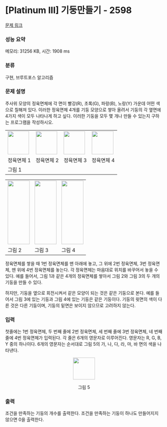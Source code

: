 # [Platinum III] 기둥만들기 - 2598 

[문제 링크](https://www.acmicpc.net/problem/2598) 

### 성능 요약

메모리: 31256 KB, 시간: 1908 ms

### 분류

구현, 브루트포스 알고리즘

### 문제 설명

<p>주사위 모양의 정육면체에 각 면이 빨강(R), 초록(G), 파랑(B), 노랑(Y) 가운데 어떤 색으로 칠해져 있다. 이러한 정육면체 4개를 기둥 모양으로 쌓아 올려서 기둥의 각 옆면에 4가지 색이 모두 나타나게 하고 싶다. 이러한 기둥을 모두 몇 개나 만들 수 있는지 구하는 프로그램을 작성하시오.</p>

<table class="table table-bordered td-center">
	<tbody>
		<tr>
			<td><img alt="" src=""><img alt="" src="https://upload.acmicpc.net/3e0f7493-5d11-457a-b7e3-0d7f58353ad5/-/crop/135x148/5,0/-/preview/" style="width: 68px; height: 74px;"></td>
			<td><img alt="" src=""><img alt="" src="https://upload.acmicpc.net/3e0f7493-5d11-457a-b7e3-0d7f58353ad5/-/crop/135x148/140,0/-/preview/" style="width: 68px; height: 74px;"></td>
			<td><img alt="" src=""><img alt="" src="https://upload.acmicpc.net/3e0f7493-5d11-457a-b7e3-0d7f58353ad5/-/crop/135x148/274,0/-/preview/" style="width: 68px; height: 74px;"></td>
			<td><img alt="" src=""><img alt="" src="https://upload.acmicpc.net/3e0f7493-5d11-457a-b7e3-0d7f58353ad5/-/crop/137x148/408,0/-/preview/" style="width: 69px; height: 74px;"></td>
		</tr>
		<tr>
			<td>정육면체 1</td>
			<td>정육면체 2</td>
			<td>정육면체 3</td>
			<td>정육면체 4</td>
		</tr>
		<tr>
			<td colspan="4">그림 1</td>
		</tr>
	</tbody>
</table>

<table class="table table-bordered td-center">
	<tbody>
		<tr>
			<td><img alt="" src="https://upload.acmicpc.net/b20dbd8b-a3a3-47f9-8044-3f858a940bc0/-/crop/139x406/0,0/-/preview/" style="width: 70px; height: 203px;"></td>
			<td><img alt="" src="https://upload.acmicpc.net/b20dbd8b-a3a3-47f9-8044-3f858a940bc0/-/crop/139x406/178,0/-/preview/" style="width: 70px; height: 203px;"></td>
			<td><img alt="" src="https://upload.acmicpc.net/b20dbd8b-a3a3-47f9-8044-3f858a940bc0/-/crop/139x406/355,0/-/preview/" style="width: 70px; height: 203px;"></td>
		</tr>
		<tr>
			<td>그림 2</td>
			<td>그림 3</td>
			<td>그림 4</td>
		</tr>
	</tbody>
</table>

<p>정육면체를 쌓을 때 1번 정육면체를 맨 아래에 놓고, 그 위에 2번 정육면체, 3번 정육면체, 맨 위에 4번 정육면체를 놓는다. 각 정육면체는 마음대로 위치를 바꾸어서 놓을 수 있다. 예를 들어서, 그림 1과 같은 4개의 정육면체를 쌓아서 그림 2와 그림 3의 두 개의 기둥을 만들 수 있다.</p>

<p>하지만, 기둥을 옆으로 회전시켜서 같은 모양이 되는 것은 같은 기둥으로 본다. 예를 들어서 그림 3에 있는 기둥과 그림 4에 있는 기둥은 같은 기둥이다. 기둥의 윗면의 색이 다른 것은 다른 기둥이며, 기둥의 밑면은 보이지 않으므로 고려하지 않는다.</p>

### 입력 

 <p>첫줄에는 1번 정육면체, 두 번째 줄에 2번 정육면체, 세 번째 줄에 3번 정육면체, 네 번째 줄에 4번 정육면체가 입력된다. 각 줄은 6개의 영문자로 이루어진다. 영문자는 R, G, B, Y 중의 하나이다. 6개의 영문자는 순서대로 그림 5의 가, 나, 다, 라, 마, 바 면의 색을 나타낸다.</p>

<p style="text-align: center;"><img alt="" src="https://upload.acmicpc.net/99eec680-9bb1-41cf-8709-e01fad6f263c/-/preview/" style="height: 70px; width: 70px;"></p>

<p style="text-align: center;">그림 5</p>

### 출력 

 <p>조건을 만족하는 기둥의 개수를 출력한다. 조건을 만족하는 기둥이 하나도 만들어지지 않으면 0을 출력한다.</p>

